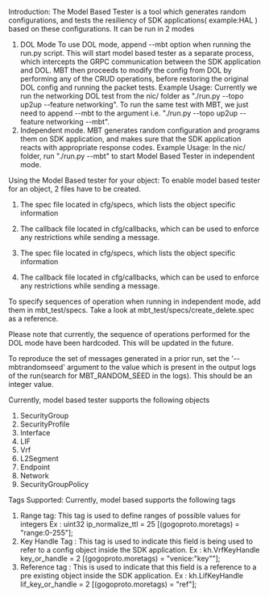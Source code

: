 Introduction:
The Model Based Tester is a tool which generates random configurations, and tests the resiliency of SDK applications( example:HAL ) based on these configurations. It can be run in 2 modes
1) DOL Mode
    To use DOL mode, append --mbt option when running the run.py script. This will start model based tester as a separate process, which intercepts the GRPC communication between the SDK application and DOL. MBT then proceeds to modify the config from DOL by performing any of the CRUD operations, before restoring the original DOL config and running the packet tests.
Example Usage:
    Currently we run the networking DOL test from the nic/ folder as "./run.py --topo up2up --feature networking". To run the same test with MBT, we just need to append --mbt to the argument i.e. "./run.py --topo up2up --feature networking --mbt".
2) Independent mode.
    MBT generates random configuration and programs them on SDK application, and makes sure that the SDK application reacts with appropriate response codes.
Example Usage:
    In the nic/ folder, run "./run.py --mbt" to start Model Based Tester in independent mode.

Using the Model Based tester for your object:
To enable model based tester for an object, 2 files have to be created.
1) The spec file located in cfg/specs, which lists the object specific information
2) The callback file located in cfg/callbacks, which can be used to enforce any restrictions while sending a message.

1) The spec file located in cfg/specs, which lists the object specific
   information
2) The callback file located in cfg/callbacks, which can be used to enforce any
   restrictions while sending a message.

To specify sequences of operation when running in independent mode, add them in
   mbt_test/specs. Take a look at mbt_test/specs/create_delete.spec as a reference.

Please note that currently, the sequence of operations performed for the DOL
mode have been hardcoded. This will be updated in the future.

To reproduce the set of messages generated in a prior run, set the '--mbtrandomseed' argument to the value which is present in the output logs of the run(search for MBT_RANDOM_SEED in the logs). This should be an integer value.

Currently, model based tester supports the following objects
1) SecurityGroup
2) SecurityProfile
3) Interface
4) LIF
5) Vrf
6) L2Segment
7) Endpoint
8) Network
9) SecurityGroupPolicy

Tags Supported:
Currently, model based supports the following tags
1) Range tag: This tag is used to define ranges of possible values for integers
Ex : uint32 ip_normalize_ttl = 25 [(gogoproto.moretags) = "range:0-255"];
2) Key Handle Tag : This tag is used to indicate this field is being used to refer to a config object inside the SDK application.
Ex : kh.VrfKeyHandle key_or_handle = 2 [(gogoproto.moretags) = "venice:\"key\""];
3) Reference tag : This is used to indicate that this field is a reference to a pre existing object inside the SDK application. 
Ex : kh.LifKeyHandle lif_key_or_handle = 2 [(gogoproto.moretags) = "ref"];
